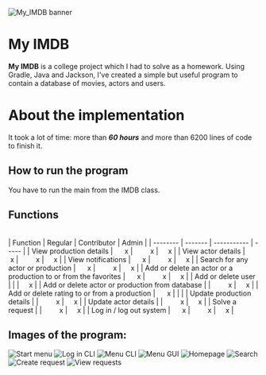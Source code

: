 ![My_IMDB banner](.src/main/java/Assets/images/My_IMDB.png)

# My IMDB

**My IMDB** is a college project which I had to solve as a homework. Using Gradle, Java and Jackson, I've created a simple but useful program to contain a database of movies, actors and users.

# About the implementation

It took a lot of time: more than <b>*60 hours*</b> and more than 6200 lines of code to finish it.

## How to run the program

You have to run the main from the IMDB class.

## Functions

<br>
| Function | Regular | Contributor | Admin |
| -------- | ------- | ----------- | ----- |
| View production details |      x |         x |     x |
| View actor details |      x |         x |     x |
| View notifications |      x |         x |     x |
| Search for any actor or production |      x |         x |     x |
| Add or delete an actor or a production to or from the favorites |      x |         x |     x |
| Add or delete user |  |  |     x |
| Add or delete actor or production from database |  |         x |     x |
| Add or delete rating to or from a production |      x |  |  |
| Update production details |  |         x |     x |
| Update actor details |  |         x |     x |
| Solve a request |  |         x |     x |
| Log in / log out system |      x |         x |     x |

## Images of the program:

![Start menu](.images/start_menu.png)
![Log in CLI](.images/terminal_log_in.png)
![Menu CLI](.images/menu_cli.png)
![Menu GUI](.images/menu_gui.png)
![Homepage](.images/homepage.png)
![Search](.images/search.png)
![Create request](.images/create_request.png)
![View requests](.images/view_requests.png)